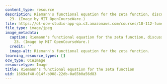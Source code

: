 ```yaml
---
content_type: resource
description: Riemann's functional equation for the zeta function, discussed in lecture
  23. (Image by MIT OpenCourseWare.)
file: https://ol-ocw-studio-app-qa.s3.amazonaws.com/courses/18-112-functions-of-a-complex-variable-fall-2008/1669af40014fb90822db0a65b0a56d83_18-112f08-th.jpg
file_type: image/jpeg
image_metadata:
  caption: Riemann's functional equation for the zeta function, discussed in lecture
    23. (Image by MIT OpenCourseWare.)
  credit: ''
  image-alt: Riemann's functional equation for the zeta function.
learning_resource_types: []
ocw_type: OCWImage
resourcetype: Image
title: Riemann's functional equation for the zeta function
uid: 1669af40-014f-b908-22db-0a65b0a56d83
---
```

